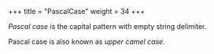 +++
title = "PascalCase"
weight = 34
+++

_Pascal case_ is the capital pattern with empty string delimiter.

Pascal case is also known as _upper camel case_.
